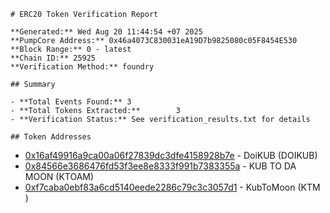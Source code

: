     # ERC20 Token Verification Report

    **Generated:** Wed Aug 20 11:44:54 +07 2025  
    **PumpCore Address:** 0x46a4073C830031eA19D7b9825080c05F8454E530  
    **Block Range:** 0 - latest  
    **Chain ID:** 25925  
    **Verification Method:** foundry  

    ## Summary

    - **Total Events Found:** 3
    - **Total Tokens Extracted:**        3
    - **Verification Status:** See verification_results.txt for details

    ## Token Addresses
- [0x16af49916a9ca00a06f27839dc3dfe4158928b7e](https://etherscan.io/address/0x16af49916a9ca00a06f27839dc3dfe4158928b7e) - DoiKUB (DOIKUB)
- [0x84566e3686476fd53f3ee8e8333f991b7383355a](https://etherscan.io/address/0x84566e3686476fd53f3ee8e8333f991b7383355a) - KUB TO DA MOON (KTOAM)
- [0xf7caba0ebf83a6cd5140eede2286c79c3c3057d1](https://etherscan.io/address/0xf7caba0ebf83a6cd5140eede2286c79c3c3057d1) - KubToMoon  (KTM )
